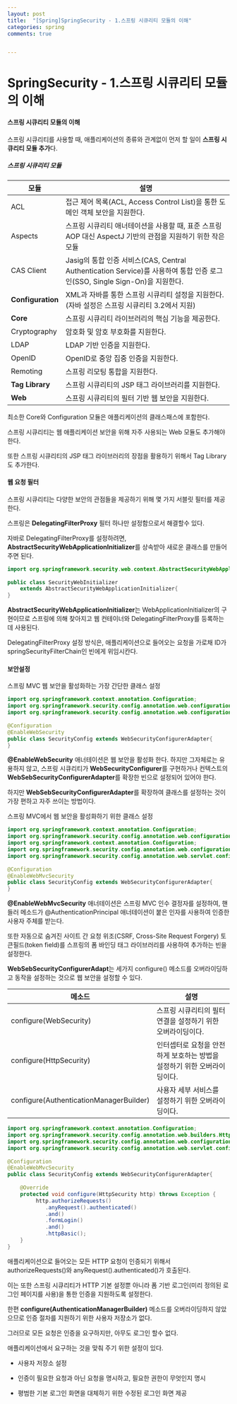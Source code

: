 ```yaml
---
layout: post
title:  "[Spring]SpringSecurity - 1.스프링 시큐리티 모듈의 이해"
categories: spring
comments: true


---
```


# SpringSecurity - 1.스프링 시큐리티 모듈의 이해



#### 스프링 시큐리티 모듈의 이해







스프링 시큐리티를 사용할 때, 애플리케이션의 종류와 관계없이 먼저 할 일이 
**스프링 시큐리티 모듈 추가**다.







##### 스프링 시큐리티 모듈 

| 모듈              | 설명                                                         |
| ----------------- | ------------------------------------------------------------ |
| ACL               | 접근 제어 목록(ACL, Access Control List)을 통한 도메인 객체 보안을 지원한다. |
| Aspects           | 스프링 시큐리티 애너테이션을  사용할 때, 표준 스프링 AOP 대신 AspectJ 기반의 관점을 지원하기 위한 작은 모듈 |
| CAS Client        | Jasig의 통합  인증 서비스(CAS, Central Authentication Service)를 사용하여 통합 인증  로그인(SSO, Single Sign-On)을 지원한다. |
| **Configuration** | XML과 자바를  통한 스프링 시큐리티 설정을 지원한다. (자바 설정은 스프링 시큐리티 3.2에서 지원) |
| **Core**          | 스프링 시큐리티 라이브러리의  핵심 기능을 제공한다.          |
| Cryptography      | 암호화 및 암호 부호화를 지원한다.                            |
| LDAP              | LDAP 기반  인증을 지원한다.                                  |
| OpenID            | OpenID로 중앙  집중 인증을 지원한다.                         |
| Remoting          | 스프링 리모팅 통합을 지원한다.                               |
| **Tag  Library**  | 스프링 시큐리티의 JSP 태그 라이브러리를 지원한다.            |
| **Web**           | 스프링 시큐리티의 필터 기반  웹 보안을 지원한다.             |

최소한 Core와 Configuration 모듈은 애플리케이션의 클래스패스에 포함한다.

스프링 시큐리티는 웹 애플리케이션 보안을 위해 자주 사용되는 Web 모듈도 추가해야한다.

또한 스프링 시큐리티의 JSP 태그 라이브러리의 장점을 활용하기 위해서 Tag Library도 추가한다.









#### 웹 요청 필터



스프링 시큐리티는 다양한 보안의 관점들을 제공하기 위해 몇 가지 서블릿 필터를 제공한다.

스프링은 **DelegatingFilterProxy** 필터 하나만 설정함으로서 해결할수 있다.

자바로 DelegatingFilterProxy를 설정하려면, **AbstractSecurityWebApplicationInitializer**를 상속받아 새로운 클래스를 만들어주면 된다.

````java
import org.springframework.security.web.context.AbstractSecurityWebApplicationInitializer;
 
public class SecurityWebInitializer 
    extends AbstractSecurityWebApplicationInitializer{
}
````

**AbstractSecurityWebApplicationInitializer**는 WebApplicationInitializer의 구현이므로 스프링에 의해 찾아지고 웹 컨테이너와 DelegatingFilterProxy를 등록하는데 사용된다.

DelegatingFilterProxy 설정 방식은, 애플리케이션으로 들어오는 요청을 가로채 ID가 springSecurityFilterChain인 빈에게 위임시칸다.









#### 보안설정



스프링 MVC 웹 보안을 활성화하는 가장 간단한 클래스 설정

````java
import org.springframework.context.annotation.Configuration;
import org.springframework.security.config.annotation.web.configuration.EnableWebSecurity;
import org.springframework.security.config.annotation.web.configuration.WebSecurityConfigurerAdapter;
 
@Configuration
@EnableWebSecurity
public class SecurityConfig extends WebSecurityConfigurerAdapter{
}
````

**@EnableWebSecurity** 애너테이션은 웹 보안을 활성화 한다. 하지만 그자체로는 유용하지 않고, 스프링 시큐리티가 **WebSecurityConfigurer**를 구현하거나 컨텍스트의 **WebSebSecurityConfigurerAdapter**를 확장한 빈으로 설정되어 있어야 한다.

하지만 **WebSebSecurityConfigurerAdapter**를 확장하여 클래스를 설정하는 것이 가장 편하고 자주 쓰이는 방법이다.



스프링 MVC에서 웹 보안을 활성화하기 위한 클래스 설정

````java
import org.springframework.context.annotation.Configuration;
import org.springframework.security.config.annotation.web.configuration.WebSecurityConfigurerAdapter;
import org.springframework.context.annotation.Configuration;
import org.springframework.security.config.annotation.web.configuration.WebSecurityConfigurerAdapter;
import org.springframework.security.config.annotation.web.servlet.configuration.EnableWebMvcSecurity;
 
@Configuration
@EnableWebMvcSecurity
public class SecurityConfig extends WebSecurityConfigurerAdapter{
}
````

**@EnableWebMvcSecurity** 애너테이션은 스프링 MVC 인수 결정자를 설정하여, 핸들러 메소드가 @AuthenticationPrincipal 애너테이션이 붙은 인자를 사용하여 인증한 사용자 주체를 받는다.

또한 자동으로 숨겨진 사이트 간 요청 위조(CSRF, Cross-Site Request Forgery) 토큰필드(token field)를 스프링의 폼 바인딩 태그 라이브러리를 사용하여 추가하는 빈을 설정한다.









**WebSebSecurityConfigurerAdapt**는 세가지 configure() 메소드를 오버라이딩하고 동작을 설정하는 것으로 웹 보안을 설정할 수 있다.

| 메소드                                  | 설명                                                         |
| --------------------------------------- | ------------------------------------------------------------ |
| configure(WebSecurity)                  | 스프링 시큐리티의 필터 연결을  설정하기 위한 오버라이딩이다. |
| configure(HttpSecurity)                 | 인터셉터로 요청을 안전하게  보호하는 방법을 설정하기 위한 오버라이딩이다. |
| configure(AuthenticationManagerBuilder) | 사용자 세부 서비스를 설정하기  위한 오버라이딩이다.          |

````java
import org.springframework.context.annotation.Configuration;
import org.springframework.security.config.annotation.web.builders.HttpSecurity;
import org.springframework.security.config.annotation.web.configuration.WebSecurityConfigurerAdapter;
import org.springframework.security.config.annotation.web.servlet.configuration.EnableWebMvcSecurity;
 
@Configuration
@EnableWebMvcSecurity
public class SecurityConfig extends WebSecurityConfigurerAdapter{
 
    @Override
    protected void configure(HttpSecurity http) throws Exception {
         http.authorizeRequests()
            .anyRequest().authenticated()
            .and()
            .formLogin()
            .and()
            .httpBasic();
    }
}
````

애플리케이션으로 들어오는 모든 HTTP 요청이 인증되기 위해서 authorizeRequests()와 anyRequest().authenticated()가 호출된다.

이는 또한 스프링 시큐리티가 HTTP 기본 설정뿐 아니라 폼 기반 로그인(미리 정의된 로그인 페이지를 사용)을 통한 인증을 지원하도록 설정한다.

한편 **configure(AuthenticationManagerBuilder)** 메소드를 오버라이딩하지 않았으므로 인증 절차를 지원하기 위한 사용자 저장소가 없다.

그러므로 모든 요청은 인증을 요구하지만, 아무도 로그인 할수 없다.

 

애플리케이션에서 요구하는 것을 맞춰 주기 위한 설정이 있다.

* 사용자 저장소 설정

* 인증이 필요한 요청과 아닌 요청을 명시하고, 필요한 권한이 무엇인지 명시

* 평범한 기본 로그인 화면을 대체하기 위한 수정된 로그인 화면 제공